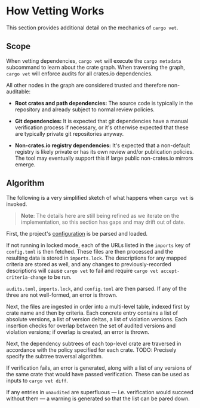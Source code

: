 # How Vetting Works

This section provides additional detail on the mechanics of `cargo vet`.

## Scope

When vetting dependencies, `cargo vet` will execute the `cargo metadata`
subcommand to learn about the crate graph. When traversing the graph, `cargo
vet` will enforce audits for all crates.io dependencies.

All other nodes in the graph are considered trusted and therefore non-auditable:

* **Root crates and path dependencies:** The source code is typically in the
  repository and already subject to normal review policies.

* **Git dependencies:** It is expected that git dependencies have a manual
  verification process if necessary, or it's otherwise expected that these are
  typically private git repositories anyway.

* **Non-crates.io registry dependencies:** It's expected that a non-default
  registry is likely private or has its own review and/or publication policies.
  The tool may eventually support this if large public non-crates.io mirrors
  emerge.

## Algorithm

The following is a very simplified sketch of what happens when `cargo vet`
is invoked.

> **Note**: The details here are still being refined as we iterate on the
> implementation, so this section has gaps and may drift out of date.

First, the project's [configuration](./config.md) is be parsed and loaded.

If not running in locked mode, each of the URLs listed in the `imports` key of
`config.toml` is then fetched. These files are then processed and the resulting
data is stored in `imports.lock`. The descriptions for any mapped criteria are
stored as well, and any changes to previously-recorded descriptions will cause
`cargo vet` to fail and require `cargo vet accept-criteria-change` to be run.

`audits.toml`, `imports.lock`, and  `config.toml` are then parsed. If any of the
three are not well-formed, an error is thrown.

Next, the files are ingested in order into a multi-level table, indexed first by
crate name and then by criteria. Each concrete entry contains a list of absolute
versions, a list of version deltas, a list of violation versions. Each insertion
checks for overlap between the set of audited versions and violation versions;
if overlap is created, an error is thrown.

Next, the dependency subtrees of each top-level crate are traversed in accordance
with the policy specified for each crate. TODO: Precisely specify the subtree
traversal algorithm.

If verification fails, an error is generated, along with a list of any versions
of the same crate that would have passed verification. These can be used as
inputs to `cargo vet diff`.

If any entries in `unaudited` are superfluous — i.e. verification would succeed
without them — a warning is generated so that the list can be pared down.
